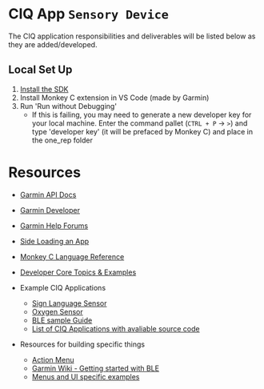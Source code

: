 # CIQ App `Sensory Device`
The CIQ application responsibilities and deliverables will be listed below as
they are added/developed.

## Local Set Up
1. [Install the SDK](https://developer.garmin.com/connect-iq/connect-iq-basics/getting-started/)
2. Install Monkey C extension in VS Code (made by Garmin)
3. Run 'Run without Debugging'
    - If this is failing, you may need to generate a new developer key for your local machine. Enter the command pallet (`CTRL + P` -> `>`) and type 'developer key' (it will be prefaced by Monkey C) and place in the one_rep folder

# Resources
- [Garmin API Docs](https://developer.garmin.com/connect-iq/api-docs/)

- [Garmin Developer](https://developer.garmin.com/connect-iq/overview/)

- [Garmin Help Forums](https://forums.garmin.com/developer/)

- [Side Loading an App](https://developer.garmin.com/connect-iq/connect-iq-basics/your-first-app/)

- [Monkey C Language Reference](https://developer.garmin.com/connect-iq/reference-guides/monkey-c-reference/)

- [Developer Core Topics & Examples](https://developer.garmin.com/connect-iq/core-topics/bluetooth-low-energy/)

- Example CIQ Applications
    - [Sign Language Sensor](https://github.com/OmarErak/WBSLDC_ConnectIQ/blob/main/source/WBSLDC_App.mc)
    - [Oxygen Sensor](https://github.com/changer65535/NitroxBLE)
    - [BLE sample Guide](https://github.com/fabiobaltieri/ciq-nrf-blinky/blob/master/source/BleDevice.mc)
    - [List of CIQ Applications with avaliable source code](https://starttorun.info/connect-iq-apps-with-source-code/)

- Resources for building specific things
    - [Action Menu](https://dev.to/jenhsuan/day-10-of-100daysofcode-learn-monkey-c-create-a-menu-for-ciq-application-2dc9)
    - [Garmin Wiki - Getting started with BLE](https://forums.garmin.com/developer/connect-iq/w/wiki/19/getting-started-with-connect-iq-ble-development)
    - [Menus and UI specific examples](https://developer.garmin.com/connect-iq/core-topics/native-controls/)